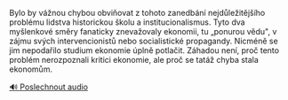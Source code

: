 
Bylo by vážnou chybou obviňovat z tohoto zanedbání nejdůležitějšího problému lidstva historickou školu a institucionalismus. Tyto dva myšlenkové směry fanaticky znevažovaly ekonomii, tu „ponurou vědu", v zájmu svých intervencionistů nebo socialistické propagandy. Nicméně se jim nepodařilo studium ekonomie úplně potlačit. Záhadou není, proč tento problém nerozpoznali kritici ekonomie, ale proč se tatáž chyba stala ekonomům.

[🔊 Poslechnout audio](/data/7-paragraphs/audio/chapter_140/para_008-Bylo-by-vnou-chybou-obviovat-z-tohoto-zanedbn.mp3)

